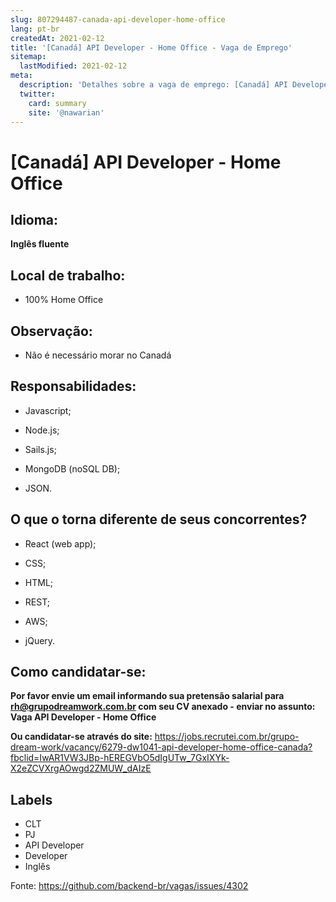 ```yaml
---
slug: 807294487-canada-api-developer-home-office
lang: pt-br
createdAt: 2021-02-12
title: '[Canadá] API Developer - Home Office - Vaga de Emprego'
sitemap:
  lastModified: 2021-02-12
meta:
  description: 'Detalhes sobre a vaga de emprego: [Canadá] API Developer - Home Office'
  twitter:
    card: summary
    site: '@nawarian'
---
```


# [Canadá] API Developer - Home Office

## Idioma:

**Inglês fluente**

## Local de trabalho:

- 100% Home Office

## Observação: 

- Não é necessário morar no Canadá

## Responsabilidades:

- Javascript; 

- Node.js; 

- Sails.js; 

- MongoDB
  (noSQL DB); 

- JSON. 

## O que o torna diferente de seus concorrentes? 

- React (web app); 

- CSS; 

- HTML; 

- REST; 

- AWS; 

- jQuery.

## Como candidatar-se:

**Por favor envie um email informando sua pretensão salarial para rh@grupodreamwork.com.br com seu CV anexado - enviar no assunto: Vaga API Developer - Home Office**

**Ou candidatar-se através do site:** https://jobs.recrutei.com.br/grupo-dream-work/vacancy/6279-dw1041-api-developer-home-office-canada?fbclid=IwAR1VW3JBp-hEREGVbO5dIgUTw_7GxIXYk-X2eZCVXrgAOwgd2ZMUW_dAIzE

## Labels
- CLT
- PJ
- API Developer
- Developer
- Inglês

Fonte: https://github.com/backend-br/vagas/issues/4302